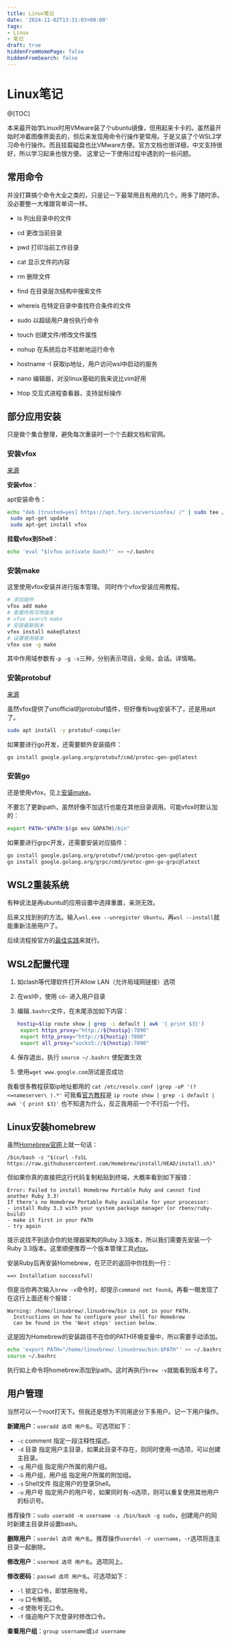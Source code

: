 ```yaml
---
title: Linux笔记
date: '2024-11-02T13:31:03+08:00'
tags:
- Linux
- 笔记
draft: true
hiddenFromHomePage: false
hiddenFromSearch: false
---
```


# Linux笔记

@[TOC]

本来最开始学Linux时用VMware装了个ubuntu镜像，但用起来卡卡的。虽然最开始时冲着图像界面去的，但后来发现用命令行操作更常用。于是又装了个WSL2学习命令行操作。而且挂载磁盘也比VMware方便。官方文档也很详细，中文支持很好，所以学习起来也很方便。
这里记一下使用过程中遇到的一些问题。

## 常用命令

并没打算搞个命令大全之类的，只是记一下最常用且有用的几个。用多了随时添，没必要整一大堆跟背单词一样。

- ls 列出目录中的文件
- cd 更改当前目录
- pwd 打印当前工作目录
- cat 显示文件的内容
- rm 删除文件
- find 在目录层次结构中搜索文件
- whereis 在特定目录中查找符合条件的文件
- sudo 以超级用户身份执行命令
- touch 创建文件/修改文件属性
- nohup 在系统后台不挂断地运行命令
- hostname -I 获取ip地址，用户访问wsl中启动的服务

- nano 编辑器，对没linux基础的我来说比vim好用
- htop 交互式进程查看器，支持鼠标操作

## 部分应用安装

只是做个集合整理，避免每次重装时一个个去翻文档和官网。

### 安装vfox

[来源](https://vfox.lhan.me/zh-hans/guides/quick-start.html)

**安装vfox**：

apt安装命令：

```bash
echo "deb [trusted=yes] https://apt.fury.io/versionfox/ /" | sudo tee /etc/apt/sources.list.d/versionfox.list
 sudo apt-get update
 sudo apt-get install vfox
```

**挂载vfox到Shell**：

```bash
echo 'eval "$(vfox activate bash)"' >> ~/.bashrc
```

### 安装make

这里使用vfox安装并进行版本管理。
同时作个vfox安装应用教程。

``` bash
# 添加插件
vfox add make
# 查看所有可用版本
# vfox search make
# 安装最新版本
vfox install make@latest
# 设置使用版本
vfox use -g make
```

其中作用域参数有`-p -g -s`三种，分别表示项目，全局，会话。详情略。

### 安装protobuf

[来源](https://grpc.org.cn/docs/protoc-installation/)

虽然vfox提供了unofficial的protobuf插件，但好像有bug安装不了，还是用apt了。

```bash
sudo apt install -y protobuf-compiler
```

如果要进行go开发，还需要额外安装插件：

```bash
go install google.golang.org/protobuf/cmd/protoc-gen-go@latest
```

### 安装go

还是使用vfox，见上[安装make](#安装make)。

不要忘了更新path，虽然好像不加这行也能在其他目录调用。可能vfox时默认加的：

```bash
export PATH="$PATH:$(go env GOPATH)/bin"
```

如果要进行grpc开发，还需要安装对应插件：

```bash
go install google.golang.org/protobuf/cmd/protoc-gen-go@latest
go install google.golang.org/grpc/cmd/protoc-gen-go-grpc@latest
```

## WSL2重装系统

有种说法是再ubuntu的应用设置中选择重置，亲测无效。

后来又找到别的方法。输入`wsl.exe --unregister Ubuntu`，再`wsl --install`就能重新注册用户了。

后续流程按官方的[最佳实践](https://learn.microsoft.com/zh-cn/windows/wsl/setup/environment)来就行。

## WSL2配置代理

1. 如clash等代理软件打开Allow LAN（允许局域网链接）选项
2. 在wsl中，使用 `cd~` 进入用户目录
3. 编辑`.bashrc`文件，在末尾添加如下内容：

   ```bash
   hostip=$(ip route show | grep -i default | awk '{ print $3}')
    export https_proxy="http://${hostip}:7890"
    export http_proxy="http://${hostip}:7890"
    export all_proxy="socks5://${hostip}:7890"
   ```

4. 保存退出，执行 `source ~/.bashrc` 使配置生效
5. 使用`wget www.google.com`测试是否成功

我看很多教程获取ip地址都用的
`cat /etc/resolv.conf |grep -oP '(?<=nameserver\ ).*'`
可我看[官方教程](https://learn.microsoft.com/zh-cn/windows/wsl/networking#default-networking-mode-nat)是
`ip route show | grep -i default | awk '{ print $3}'`
也不知道为什么，反正我用前一个不行后一个行。

## Linux安装homebrew

虽然[Homebrew官网](https://brew.sh/zh-cn/)上就一句话：

`/bin/bash -c "$(curl -fsSL https://raw.githubusercontent.com/Homebrew/install/HEAD/install.sh)"`

但如果你真的直接把这行代码复制粘贴到终端，大概率看到如下报错：

```text
Error: Failed to install Homebrew Portable Ruby and cannot find another Ruby 3.3!
If there's no Homebrew Portable Ruby available for your processor:
- install Ruby 3.3 with your system package manager (or rbenv/ruby-build)
- make it first in your PATH
- try again
```

提示说找不到适合你的处理器架构的Ruby 3.3版本，所以我们需要先安装一个Ruby 3.3版本。这里顺便推荐一个版本管理工具[vfox](https://vfox.lhan.me/zh-hans/)。

安装Ruby后再安装Homebrew，在茫茫的返回中你找到一行：

`==> Installation successful!`

但是当你再次输入`brew -v`命令时，却提示`command not found`。再看一眼发现了在这行上面还有个报错：

```text
Warning: /home/linuxbrew/.linuxbrew/bin is not in your PATH.
  Instructions on how to configure your shell for Homebrew
  can be found in the 'Next steps' section below.
```

这是因为Homebrew的安装路径不在你的PATH环境变量中，所以需要手动添加。

```bash
echo 'export PATH="/home/linuxbrew/.linuxbrew/bin:$PATH"' >> ~/.bashrc
source ~/.bashrc
```

执行如上命令将homebrew添加到path。这时再执行`brew -v`就能看到版本号了。

## 用户管理

当然可以一个root打天下。但我还是想为不同用途分下多用户。记一下用户操作。

**新建用户**：`useradd 选项 用户名`。可选项如下：

- `-c` comment 指定一段注释性描述。
- `-d` 目录 指定用户主目录，如果此目录不存在，则同时使用-m选项，可以创建主目录。
- `-g` 用户组 指定用户所属的用户组。
- `-G` 用户组，用户组 指定用户所属的附加组。
- `-s` Shell文件 指定用户的登录Shell。
- `-u` 用户号 指定用户的用户号，如果同时有-o选项，则可以重复使用其他用户的标识号。

推荐操作：`sudo useradd -m username -s /bin/bash -g sudo`，创建用户的同时新建主目录并设置bash。

**删除用户**：`userdel 选项 用户名`。推荐操作`userdel -r username`，`-r`选项将连主目录一起删除。

**修改用户**：`usermod 选项 用户名`。选项同上。

**修改密码**：`passwd 选项 用户名`。可选项如下：

- `-l` 锁定口令，即禁用账号。
- `-u` 口令解锁。
- `-d` 使账号无口令。
- `-f` 强迫用户下次登录时修改口令。

**查看用户组**：`group username`或`id username`
